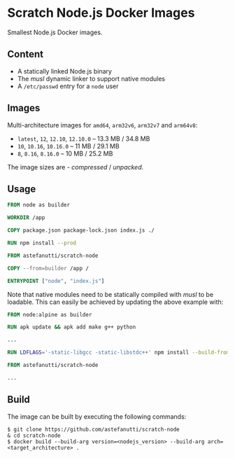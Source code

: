 # Scratch Node.js Docker Images

Smallest Node.js Docker images.

## Content

* A statically linked Node.js binary
* The _musl_ dynamic linker to support native modules
* A `/etc/passwd` entry for a `node` user

## Images

Multi-architecture images for `amd64`, `arm32v6`, `arm32v7` and `arm64v8`:

* `latest`, `12`, `12.10`, `12.10.0` – 13.3 MB / 34.8 MB
* `10`, `10.16`, `10.16.0` – 11 MB / 29.1 MB
* `8`, `8.16`, `8.16.0` – 10 MB / 25.2 MB

The image sizes are - _compressed_ / _unpacked_.

## Usage

```dockerfile
FROM node as builder

WORKDIR /app

COPY package.json package-lock.json index.js ./

RUN npm install --prod

FROM astefanutti/scratch-node

COPY --from=builder /app /

ENTRYPOINT ["node", "index.js"]
```

Note that native modules need to be statically compiled with _musl_ to be loadable.
This can easily be achieved by updating the above example with:

```dockerfile
FROM node:alpine as builder

RUN apk update && apk add make g++ python

...

RUN LDFLAGS='-static-libgcc -static-libstdc++' npm install --build-from-source=<native_module>

FROM astefanutti/scratch-node

...
```

## Build

The image can be built by executing the following commands:

```
$ git clone https://github.com/astefanutti/scratch-node
& cd scratch-node
$ docker build --build-arg version=<nodejs_version> --build-arg arch=<target_architecture> .
```
